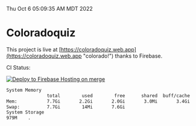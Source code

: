 Thu Oct  6 05:09:35 AM MDT 2022

# Coloradoquiz


This project is live at [https://coloradoquiz.web.app](https://coloradoquiz.web.app "colorado!") thanks to Firebase.

CI Status: 

[![Deploy to Firebase Hosting on merge](https://github.com/teamkushal/coloradoquiz/actions/workflows/firebase-hosting-merge.yml/badge.svg)](https://github.com/teamkushal/coloradoquiz/actions/workflows/firebase-hosting-merge.yml)

```bash
System Memory
               total        used        free      shared  buff/cache   available
Mem:           7.7Gi       2.2Gi       2.0Gi       3.0Mi       3.4Gi       5.2Gi
Swap:          7.7Gi        14Mi       7.6Gi
System Storage
979M	.
